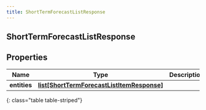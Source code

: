 ```yaml
---
title: ShortTermForecastListResponse
---
```

## ShortTermForecastListResponse

## Properties

|Name | Type | Description | Notes|
|------------ | ------------- | ------------- | -------------|
| **entities** | [**list[ShortTermForecastListItemResponse]**](ShortTermForecastListItemResponse.html) |  | [optional] |
{: class="table table-striped"}


